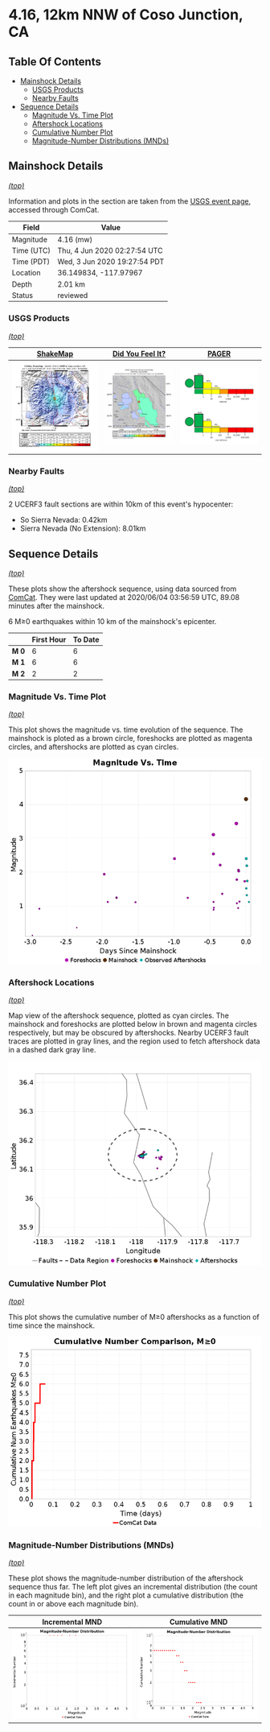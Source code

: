 # 4.16, 12km NNW of Coso Junction, CA

## Table Of Contents

* [Mainshock Details](#mainshock-details)
  * [USGS Products](#usgs-products)
  * [Nearby Faults](#nearby-faults)
* [Sequence Details](#sequence-details)
  * [Magnitude Vs. Time Plot](#magnitude-vs-time-plot)
  * [Aftershock Locations](#aftershock-locations)
  * [Cumulative Number Plot](#cumulative-number-plot)
  * [Magnitude-Number Distributions (MNDs)](#magnitude-number-distributions-mnds)

## Mainshock Details
*[(top)](#table-of-contents)*

Information and plots in the section are taken from the [USGS event page](https://earthquake.usgs.gov/earthquakes/eventpage/ci39462920), accessed through ComCat.

| Field | Value |
|-----|-----|
| Magnitude | 4.16 (mw) |
| Time (UTC) | Thu, 4 Jun 2020 02:27:54 UTC |
| Time (PDT) | Wed, 3 Jun 2020 19:27:54 PDT |
| Location | 36.149834, -117.97967 |
| Depth | 2.01 km |
| Status | reviewed |

### USGS Products
*[(top)](#table-of-contents)*

| <center>**[ShakeMap](https://earthquake.usgs.gov/earthquakes/eventpage/ci39462920/shakemap/)**</center> | <center>**[Did You Feel It?](https://earthquake.usgs.gov/earthquakes/eventpage/ci39462920/dyfi/)**</center> | <center>**[PAGER](https://earthquake.usgs.gov/earthquakes/eventpage/ci39462920/pager/)**</center> |
|-----|-----|-----|
| ![ShakeMap](resources/ci39462920_shakemap.jpg) | ![DYFI](resources/ci39462920_dyfi.jpg) | ![PEGER](resources/ci39462920_pager.png) |

### Nearby Faults
*[(top)](#table-of-contents)*


2 UCERF3 fault sections are within 10km of this event's hypocenter:

* So Sierra Nevada: 0.42km
* Sierra Nevada  (No Extension): 8.01km
## Sequence Details
*[(top)](#table-of-contents)*

These plots show the aftershock sequence, using data sourced from [ComCat](https://earthquake.usgs.gov/data/comcat/). They were last updated at 2020/06/04 03:56:59 UTC, 89.08 minutes after the mainshock.

6 M&ge;0 earthquakes within 10 km of the mainshock's epicenter.


|  | First Hour | To Date |
|-----|-----|-----|
| **M 0** | 6 | 6 |
| **M 1** | 6 | 6 |
| **M 2** | 2 | 2 |
### Magnitude Vs. Time Plot
*[(top)](#table-of-contents)*

This plot shows the magnitude vs. time evolution of the sequence. The mainshock is ploted as a brown circle, foreshocks are plotted as magenta circles, and aftershocks are plotted as cyan circles.

![Mag vs Time Plot](resources/aftershocks_mag_vs_time.png)

### Aftershock Locations
*[(top)](#table-of-contents)*

Map view of the aftershock sequence, plotted as cyan circles. The mainshock  and foreshocks are plotted below in brown and magenta circles respectively, but may be obscured by aftershocks. Nearby UCERF3 fault traces are plotted in gray lines, and the region used to fetch aftershock data in a dashed dark gray line.

![First Day](resources/map_to_date.png)

### Cumulative Number Plot
*[(top)](#table-of-contents)*

This plot shows the cumulative number of M&ge;0 aftershocks as a function of time since the mainshock.

![Time Func](resources/aftershocks_vs_time.png)

### Magnitude-Number Distributions (MNDs)
*[(top)](#table-of-contents)*

These plot shows the magnitude-number distribution of the aftershock sequence thus far. The left plot gives an incremental distribution (the count in each magnitude bin), and the right plot a cumulative distribution (the count in or above each magnitude bin).

| Incremental MND | Cumulative MND |
|-----|-----|
| ![Incremental](resources/aftershocks_mag_num_incremental.png) | ![Cumulative](resources/aftershocks_mag_num_cumulative.png) |

